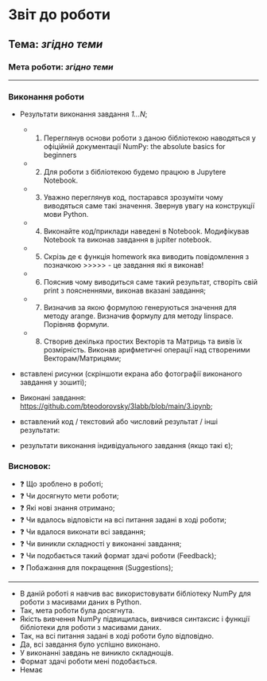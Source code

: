 # Звіт до роботи
## Тема: _згідно теми_
### Мета роботи: _згідно теми_
---
### Виконання роботи
- Результати виконання завдання *1...N*;
    - 1. Переглянув основи роботи з даною бібліотекою наводяться у офіційній документації NumPy: the absolute basics for beginners
    - 2. Для роботи з бібліотекою будемо працюю в Jupytere Notebook.
    - 3. Уважно переглянув код, постарався зрозуміти чому виводяться саме такі значення. Звернув увагу на конструкції мови Python.
    - 4. Виконайте код/приклади наведені в Notebook. Модифікував Notebook та виконав завдання в jupiter notebook.
    - 5. Скрізь де є функція homework яка виводить повідомлення з позначкою >>>>> - це завдання які я виконав!
    - 6. Пояснив чому виводиться саме такий результат, створіть свій print з поясненнями, виконав вказані завдання;
    - 7. Визначив за якою формулою генеруються значення для методу arange. Визначив формулу для методу linspace. Порівняв формули.
    - 8. Створив декілька простих Векторів та Матриць та вивів їх розмірність. Виконав арифметичні операції над створеними Векторам/Матрицями;
- вставлені рисунки (скріншоти екрана або фотографії виконаного завдання у зошиті);

- Виконані завдання: https://github.com/bteodorovsky/3labb/blob/main/3.ipynb;

- вставлений код / текстовий або числовий результат / інші результати:

- результати виконання індивідуального завдання (якщо такі є);

### Висновок: 
- :question: Що зроблено в роботі;
- :question: Чи досягнуто мети роботи;
- :question: Які нові знання отримано;
- :question: Чи вдалось відповісти на всі питання задані в ході роботи;
- :question: Чи вдалося виконати всі завдання;
- :question: Чи виникли складності у виконанні завдання;
- :question: Чи подобається такий формат здачі роботи (Feedback);
- :question: Побажання для покращення (Suggestions);
---
- В даній роботі я навчив вас використовувати бібліотеку NumPy для роботи з масивами даних в Python.
- Так, мета роботи була досягнута.
- Якість вивчення NumPy підвищилась, вивчився синтаксис і функції бібліотеки для роботи з масивами даних.
- Так, на всі питання задані в ході роботи було відповідно.
- Да, всі завдання було успішно виконано.
- У виконанні завдань не виникло складнощів.
- Формат здачі роботи мені подобається.
- Немає
